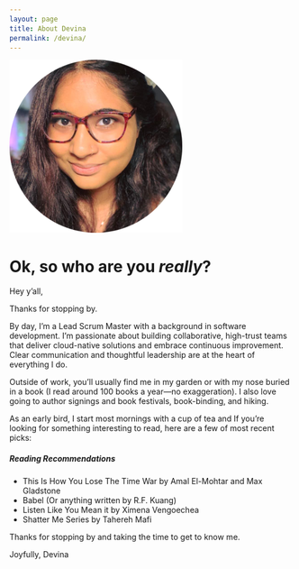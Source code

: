 ```yaml
---
layout: page
title: About Devina
permalink: /devina/
---
```


![Headshot](assets/images/circle-cropped.png)

# Ok, so who are you *really*?

Hey y’all,

Thanks for stopping by.

By day, I’m a Lead Scrum Master with a background in software development. I’m passionate about building collaborative, high-trust teams that deliver cloud-native solutions and embrace continuous improvement. Clear communication and thoughtful leadership are at the heart of everything I do.

Outside of work, you’ll usually find me in my garden or with my nose buried in a book (I read around 100 books a year—no exaggeration). I also love going to author signings and book festivals, book-binding, and hiking.

As an early bird, I start most mornings with a cup of tea and  If you’re looking for something interesting to read, here are a few of most recent picks:

##### Reading Recommendations
- This Is How You Lose The Time War by Amal El-Mohtar and Max Gladstone
- Babel (Or anything written by R.F. Kuang)
- Listen Like You Mean it by Ximena Vengoechea
- Shatter Me Series by Tahereh Mafi

Thanks for stopping by and taking the time to get to know me.

Joyfully,
Devina